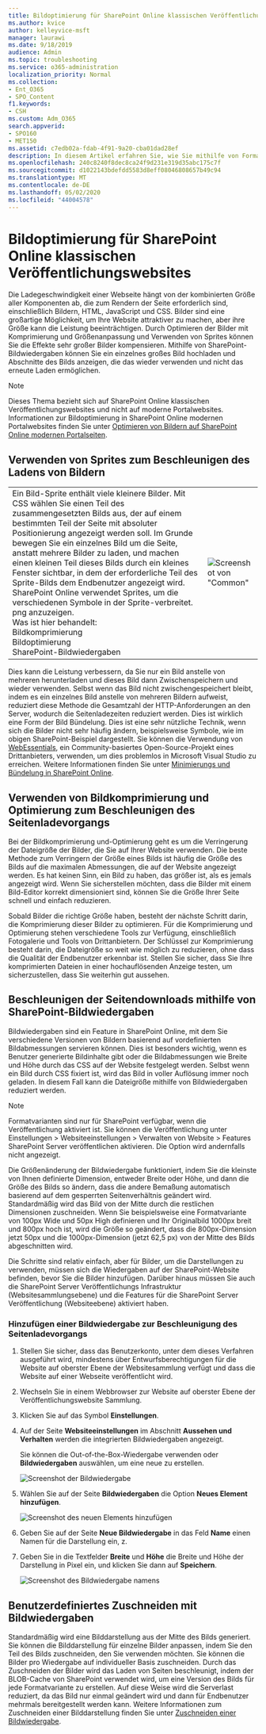 ```yaml
---
title: Bildoptimierung für SharePoint Online klassischen Veröffentlichungswebsites
ms.author: kvice
author: kelleyvice-msft
manager: laurawi
ms.date: 9/18/2019
audience: Admin
ms.topic: troubleshooting
ms.service: o365-administration
localization_priority: Normal
ms.collection:
- Ent_O365
- SPO_Content
f1.keywords:
- CSH
ms.custom: Adm_O365
search.appverid:
- SPO160
- MET150
ms.assetid: c7edb02a-fdab-4f91-9a20-cba01dad28ef
description: In diesem Artikel erfahren Sie, wie Sie mithilfe von Formatvarianten und Sprites die Bildleistung auf Ihren SharePoint Online klassischen Veröffentlichungswebsites verbessern.
ms.openlocfilehash: 240c8240f8dec8ca24f9d231e319d35abc175c7f
ms.sourcegitcommit: d1022143bdefdd5583d8eff08046808657b49c94
ms.translationtype: MT
ms.contentlocale: de-DE
ms.lasthandoff: 05/02/2020
ms.locfileid: "44004578"
---
```

# <a name="image-optimization-for-sharepoint-online-classic-publishing-sites"></a>Bildoptimierung für SharePoint Online klassischen Veröffentlichungswebsites

Die Ladegeschwindigkeit einer Webseite hängt von der kombinierten Größe aller Komponenten ab, die zum Rendern der Seite erforderlich sind, einschließlich Bildern, HTML, JavaScript und CSS. Bilder sind eine großartige Möglichkeit, um Ihre Website attraktiver zu machen, aber ihre Größe kann die Leistung beeinträchtigen. Durch Optimieren der Bilder mit Komprimierung und Größenanpassung und Verwenden von Sprites können Sie die Effekte sehr großer Bilder kompensieren. Mithilfe von SharePoint-Bildwiedergaben können Sie ein einzelnes großes Bild hochladen und Abschnitte des Bilds anzeigen, die das wieder verwenden und nicht das erneute Laden ermöglichen.

>[!NOTE]
>Dieses Thema bezieht sich auf SharePoint Online klassischen Veröffentlichungswebsites und nicht auf moderne Portalwebsites. Informationen zur Bildoptimierung in SharePoint Online modernen Portalwebsites finden Sie unter [Optimieren von Bildern auf SharePoint Online modernen Portalseiten](modern-image-optimization.md).
  
## <a name="using-sprites-to-speed-up-image-loading"></a>Verwenden von Sprites zum Beschleunigen des Ladens von Bildern

|||
|:-----|:-----|
| Ein Bild-Sprite enthält viele kleinere Bilder. Mit CSS wählen Sie einen Teil des zusammengesetzten Bilds aus, der auf einem bestimmten Teil der Seite mit absoluter Positionierung angezeigt werden soll. Im Grunde bewegen Sie ein einzelnes Bild um die Seite, anstatt mehrere Bilder zu laden, und machen einen kleinen Teil dieses Bilds durch ein kleines Fenster sichtbar, in dem der erforderliche Teil des Sprite-Bilds dem Endbenutzer angezeigt wird. SharePoint Online verwendet Sprites, um die verschiedenen Symbole in der Sprite-verbreitet. png anzuzeigen.  <br/>  Was ist hier behandelt:  <br/>  Bildkomprimierung  <br/>  Bildoptimierung  <br/>  SharePoint-Bildwiedergaben  <br/> |![Screenshot von "Common"](media/cc5cdee1-8e54-4537-9a8a-8854f4ee849f.png)|
   
Dies kann die Leistung verbessern, da Sie nur ein Bild anstelle von mehreren herunterladen und dieses Bild dann Zwischenspeichern und wieder verwenden. Selbst wenn das Bild nicht zwischengespeichert bleibt, indem es ein einzelnes Bild anstelle von mehreren Bildern aufweist, reduziert diese Methode die Gesamtzahl der HTTP-Anforderungen an den Server, wodurch die Seitenladezeiten reduziert werden. Dies ist wirklich eine Form der Bild Bündelung. Dies ist eine sehr nützliche Technik, wenn sich die Bilder nicht sehr häufig ändern, beispielsweise Symbole, wie im obigen SharePoint-Beispiel dargestellt. Sie können die Verwendung von [WebEssentials](https://vswebessentials.com/), ein Community-basiertes Open-Source-Projekt eines Drittanbieters, verwenden, um dies problemlos in Microsoft Visual Studio zu erreichen. Weitere Informationen finden Sie unter [Minimierungs und Bündelung in SharePoint Online](https://go.microsoft.com/fwlink/?LinkId=708698).
  
## <a name="using-image-compression-and-optimization-to-speed-up-page-loading"></a>Verwenden von Bildkomprimierung und Optimierung zum Beschleunigen des Seitenladevorgangs

Bei der Bildkomprimierung und-Optimierung geht es um die Verringerung der Dateigröße der Bilder, die Sie auf Ihrer Website verwenden. Die beste Methode zum Verringern der Größe eines Bilds ist häufig die Größe des Bilds auf die maximalen Abmessungen, die auf der Website angezeigt werden. Es hat keinen Sinn, ein Bild zu haben, das größer ist, als es jemals angezeigt wird. Wenn Sie sicherstellen möchten, dass die Bilder mit einem Bild-Editor korrekt dimensioniert sind, können Sie die Größe Ihrer Seite schnell und einfach reduzieren.
  
Sobald Bilder die richtige Größe haben, besteht der nächste Schritt darin, die Komprimierung dieser Bilder zu optimieren. Für die Komprimierung und Optimierung stehen verschiedene Tools zur Verfügung, einschließlich Fotogalerie und Tools von Drittanbietern. Der Schlüssel zur Komprimierung besteht darin, die Dateigröße so weit wie möglich zu reduzieren, ohne dass die Qualität der Endbenutzer erkennbar ist. Stellen Sie sicher, dass Sie Ihre komprimierten Dateien in einer hochauflösenden Anzeige testen, um sicherzustellen, dass Sie weiterhin gut aussehen.
  
## <a name="speed-up-page-downloads-by-using-sharepoint-image-renditions"></a>Beschleunigen der Seitendownloads mithilfe von SharePoint-Bildwiedergaben

Bildwiedergaben sind ein Feature in SharePoint Online, mit dem Sie verschiedene Versionen von Bildern basierend auf vordefinierten Bildabmessungen servieren können. Dies ist besonders wichtig, wenn es Benutzer generierte Bildinhalte gibt oder die Bildabmessungen wie Breite und Höhe durch das CSS auf der Website festgelegt werden. Selbst wenn ein Bild durch CSS fixiert ist, wird das Bild in voller Auflösung immer noch geladen. In diesem Fall kann die Dateigröße mithilfe von Bildwiedergaben reduziert werden.
  
> [!NOTE]
> Formatvarianten sind nur für SharePoint verfügbar, wenn die Veröffentlichung aktiviert ist. Sie können die Veröffentlichung unter Einstellungen \> Websiteeinstellungen \> Verwalten von Website \> Features SharePoint Server veröffentlichen aktivieren. Die Option wird andernfalls nicht angezeigt.
  
Die Größenänderung der Bildwiedergabe funktioniert, indem Sie die kleinste von Ihnen definierte Dimension, entweder Breite oder Höhe, und dann die Größe des Bilds so ändern, dass die andere Bemaßung automatisch basierend auf dem gesperrten Seitenverhältnis geändert wird. Standardmäßig wird das Bild von der Mitte durch die restlichen Dimensionen zuschneiden. Wenn Sie beispielsweise eine Formatvariante von 100px Wide und 50px High definieren und Ihr Originalbild 1000px breit und 800px hoch ist, wird die Größe so geändert, dass die 800px-Dimension jetzt 50px und die 1000px-Dimension (jetzt 62,5 px) von der Mitte des Bilds abgeschnitten wird.
  
Die Schritte sind relativ einfach, aber für Bilder, um die Darstellungen zu verwenden, müssen sich die Wiedergaben auf der SharePoint-Website befinden, bevor Sie die Bilder hinzufügen. Darüber hinaus müssen Sie auch die SharePoint Server Veröffentlichungs Infrastruktur (Websitesammlungsebene) und die Features für die SharePoint Server Veröffentlichung (Websiteebene) aktiviert haben.
  
### <a name="add-an-image-rendition-to-speed-up-page-loading"></a>Hinzufügen einer Bildwiedergabe zur Beschleunigung des Seitenladevorgangs
  
1. Stellen Sie sicher, dass das Benutzerkonto, unter dem dieses Verfahren ausgeführt wird, mindestens über Entwurfsberechtigungen für die Website auf oberster Ebene der Websitesammlung verfügt und dass die Website auf einer Webseite veröffentlicht wird.

2. Wechseln Sie in einem Webbrowser zur Website auf oberster Ebene der Veröffentlichungswebsite Sammlung.

3. Klicken Sie auf das Symbol **Einstellungen**.

4. Auf der Seite **Websiteeinstellungen** im Abschnitt **Aussehen und Verhalten** werden die integrierten Bildwiedergaben angezeigt.

    Sie können die Out-of-the-Box-Wiedergabe verwenden oder **Bildwiedergaben** auswählen, um eine neue zu erstellen.

    ![Screenshot der Bildwiedergabe](media/eaae0d53-657d-47ef-b687-65c5167eae4d.PNG)
  
5. Wählen Sie auf der Seite **Bildwiedergaben** die Option **Neues Element hinzufügen**.

    ![Screenshot des neuen Elements hinzufügen](media/8cede22e-52bf-4d9d-99cb-162f2f6ce92b.PNG)
  
6. Geben Sie auf der Seite **Neue Bildwiedergabe** in das Feld **Name** einen Namen für die Darstellung ein, z.

7. Geben Sie in die Textfelder **Breite** und **Höhe** die Breite und Höhe der Darstellung in Pixel ein, und klicken Sie dann auf **Speichern**.

    ![Screenshot des Bildwiedergabe namens](media/5a6119ed-c163-40df-a4db-ec629d15607d.PNG)
  
## <a name="custom-cropping-with-image-renditions"></a>Benutzerdefiniertes Zuschneiden mit Bildwiedergaben

Standardmäßig wird eine Bilddarstellung aus der Mitte des Bilds generiert. Sie können die Bilddarstellung für einzelne Bilder anpassen, indem Sie den Teil des Bilds zuschneiden, den Sie verwenden möchten. Sie können die Bilder pro Wiedergabe auf individueller Basis zuschneiden. Durch das Zuschneiden der Bilder wird das Laden von Seiten beschleunigt, indem der BLOB-Cache von SharePoint verwendet wird, um eine Version des Bilds für jede Formatvariante zu erstellen. Auf diese Weise wird die Serverlast reduziert, da das Bild nur einmal geändert wird und dann für Endbenutzer mehrmals bereitgestellt werden kann. Weitere Informationen zum Zuschneiden einer Bilddarstellung finden Sie unter [Zuschneiden einer Bildwiedergabe](https://go.microsoft.com/fwlink/p/?LinkId=525626).
  

